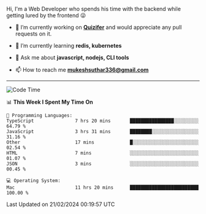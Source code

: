 Hi, I'm a Web Developer who spends his time with the backend while getting lured by the frontend 😜

- 🔭 I’m currently working on **[Quizifer](https://github.com/SutharMukesh/Quizifer/)** and would appreciate any pull requests on it.

- 🌱 I’m currently learning **redis, kubernetes**

- 💬 Ask me about **javascript, nodejs, CLI tools**

- 📫 How to reach me **mukeshsuthar336@gmail.com**

---
<!--START_SECTION:waka-->
![Code Time](http://img.shields.io/badge/Code%20Time-2%2C824%20hrs%2041%20mins-blue)

📊 **This Week I Spent My Time On** 

```text
💬 Programming Languages: 
TypeScript               7 hrs 20 mins       ████████████████░░░░░░░░░   64.79 % 
JavaScript               3 hrs 31 mins       ████████░░░░░░░░░░░░░░░░░   31.16 % 
Other                    17 mins             █░░░░░░░░░░░░░░░░░░░░░░░░   02.54 % 
HTML                     7 mins              ░░░░░░░░░░░░░░░░░░░░░░░░░   01.07 % 
JSON                     3 mins              ░░░░░░░░░░░░░░░░░░░░░░░░░   00.45 % 

💻 Operating System: 
Mac                      11 hrs 20 mins      █████████████████████████   100.00 % 
```


 Last Updated on 21/02/2024 00:19:57 UTC
<!--END_SECTION:waka-->
